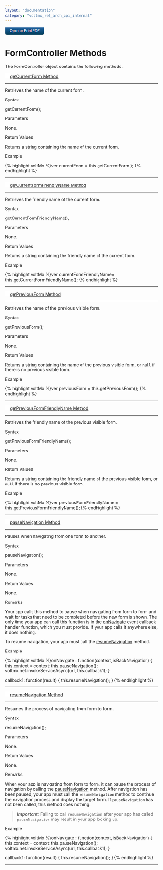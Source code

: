 ```yaml
---
layout: "documentation"
category: "voltmx_ref_arch_api_internal"
---
```

                        

[![](Resources/Images/pdf.png)](http://docs.voltmx.com/9_x_PDFs/iris/voltmx_ref_arch_ap_internali.pdf)


FormController Methods
======================

The FormController object contains the following methods.

[![Closed](../Skins/Default/Stylesheets/Images/transparent.gif)](javascript:void(0);)[getCurrentForm Method](javascript:void(0);) 

* * *

Retrieves the name of the current form.

Syntax

getCurrentForm();

Parameters

None.

Return Values

Returns a string containing the name of the current form.

Example

{% highlight voltMx %}ver currentForm = this.getCurrentForm();
{% endhighlight %}

* * *

[![Closed](../Skins/Default/Stylesheets/Images/transparent.gif)](javascript:void(0);)[getCurrentFormFriendlyName Method](javascript:void(0);) 

* * *

Retrieves the friendly name of the current form.

Syntax

getCurrentFormFriendlyName();

Parameters

None.

Return Values

Returns a string containing the friendly name of the current form.

Example

{% highlight voltMx %}ver currentFormFriendlyName= this.getCurrentFormFriendlyName();
{% endhighlight %}

* * *

[![Closed](../Skins/Default/Stylesheets/Images/transparent.gif)](javascript:void(0);)[getPreviousForm Method](javascript:void(0);) 

* * *

Retrieves the name of the previous visible form.

Syntax

getPreviousForm();

Parameters

None.

Return Values

Returns a string containing the name of the previous visible form, or `null` if there is no previous visible form.

Example

{% highlight voltMx %}ver previousForm = this.getPreviousForm();
{% endhighlight %}

* * *

[![Closed](../Skins/Default/Stylesheets/Images/transparent.gif)](javascript:void(0);)[getPreviousFormFriendlyName Method](javascript:void(0);) 

* * *

Retrieves the friendly name of the previous visible form.

Syntax

getPreviousFormFriendlyName();

Parameters

None.

Return Values

Returns a string containing the friendly name of the previous visible form, or `null` if there is no previous visible form.

Example

{% highlight voltMx %}ver previousFormFriendlyName = this.getPreviousFormFriendlyName();
{% endhighlight %}

* * *

[![Closed](../Skins/Default/Stylesheets/Images/transparent.gif)](javascript:void(0);)[pauseNavigation Method](javascript:void(0);) 

* * *

Pauses when navigating from one form to another.

Syntax

pauseNavigation();

Parameters

None.

Return Values

None.

Remarks

Your app calls this method to pause when navigating from form to form and wait for tasks that need to be completed before the new form is shown. The only time your app can call this function is in the [onNavigate](FormController_Events.html#onNavigate) event callback handler function, which you must provide. If your app calls it anywhere else, it does nothing.

To resume navigation, your app must call the [resumeNavigation](#resumeNavigation) method.

Example

{% highlight voltMx %}onNavigate : function(context, isBackNavigation)
{
    this.context = context;
    this.pauseNavigation();
    voltmx.net.invokeServiceAsync(url, this.callback1);
}

callback1: function(result)
{
    this.resumeNavigation();
}
{% endhighlight %}

* * *

[![Closed](../Skins/Default/Stylesheets/Images/transparent.gif)](javascript:void(0);)[resumeNavigation Method](javascript:void(0);) 

* * *

Resumes the process of navigating from form to form.

Syntax

resumeNavigation();

Parameters

None.

Return Values

None.

Remarks

When your app is navigating from form to form, it can pause the process of navigation by calling the [pauseNavigation](#pauseNavigation) method. After navigation has been paused, your app must call the `resumeNavigation` method to continue the navigation process and display the target form. If `pauseNavigation` has not been called, this method does nothing.

> **_Important:_** Failing to call `resumeNavigation` after your app has called `pauseNavigation` may result in your app locking up.

Example

{% highlight voltMx %}onNavigate : function(context, isBackNavigation)
{
    this.context = context;
    this.pauseNavigation();
    voltmx.net.invokeServiceAsync(url, this.callback1);
}

callback1: function(result)
{
    this.resumeNavigation();
}
{% endhighlight %}

* * *
